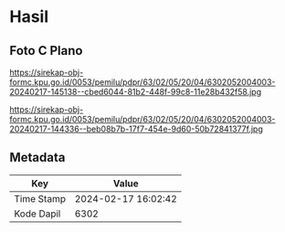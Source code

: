 # Hasil

## Foto C Plano

https://sirekap-obj-formc.kpu.go.id/0053/pemilu/pdpr/63/02/05/20/04/6302052004003-20240217-145138--cbed6044-81b2-448f-99c8-11e28b432f58.jpg

https://sirekap-obj-formc.kpu.go.id/0053/pemilu/pdpr/63/02/05/20/04/6302052004003-20240217-144336--beb08b7b-17f7-454e-9d60-50b72841377f.jpg


## Metadata

| Key        | Value               |
| ---------- | ------------------- |
| Time Stamp | 2024-02-17 16:02:42 |
| Kode Dapil | 6302                |



